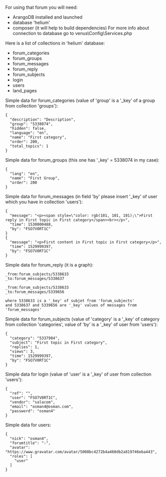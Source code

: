For using that forum you will need: 
* ArangoDB installed and launched 
* database 'helium' 
* composer (it will help to build dependencies)
For more info about connection to database go to venus\Config\Services.php

Here is a list of collections in 'helium' database:

* forum_categories
* forum_groups 
* forum_messages 
* forum_reply 
* forum_subjects 
* login 
* users 
* land_pages

Simple data for forum_categories (value of 'group' is a '_key' of a group from collection 'groups'): 
```
{
  "description": "Description",
  "group": "5338074",
  "hidden": false,
  "language": "en",
  "name": "First category",
  "order": 200,
  "total_topics": 1
}
```
Simple data for forum_groups (this one has '_key' = 5338074 in my case): 
```
{
  "lang": "en",
  "name": "First Group",
  "order": 200
}
```
Simple data for forum_messages (in field 'by' please insert '_key' of user which you have in collection 'users'): 
```
{
  "message": "<p><span style=\"color: rgb(101, 101, 101);\">First reply in First topic in First category</span><br></p>",
  "time": 1530000488,
  "by": "FSO7V0RT1C"
}
{
  "message": "<p>First content in First topic in First category</p>",
  "time": 1529999397,
  "by": "FSO7V0RT1C"
}
```
Simple data for forum_reply (it is a graph): 
```
_from:forum_subjects/5338633 
_to:forum_messages/5338637
```
```
_from:forum_subjects/5338633 
_to:forum_messages/5339656
```
```
where 5338633 is a '_key' of subjet from 'forum_subjects'
and 5338637 and 5339656 are '_key' values of messages from 'forum_messages'
```
Simple data for forum_subjects (value of 'category' is a '_key' of category from collection 'categories', value of 'by' is a '_key' of user from 'users'): 
```
{
  "category": "5337984",
  "subject": "First topic in First category",
  "replies": 1,
  "views": 3,
  "time": 1529999397,
  "by": "FSO7V0RT1C"
}
```
Simple data for login (value of 'user' is a '_key' of user from collection 'users'): 
```
{
  "ref": "",
  "user": "FSO7V0RT1C",
  "vendor": "salacom",
  "email": "osman4@osman.com",
  "password": "osman4"
}
```
Simple data for users: 
```
{
  "nick": "osman4",
  "forumtitle": "☆",
  "avatar": "https://www.gravatar.com/avatar/5008bc4272b4a460db2a819746eba443",
  "roles": [
    "user"
  ]
}
```